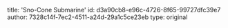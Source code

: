 title: 'Sno-Cone Submarine'
id: d3a90cb8-e96c-4726-8f65-99727dfc39e7
author: 7328c14f-7ec2-4511-a24d-29a1c5ce23eb
type: original
